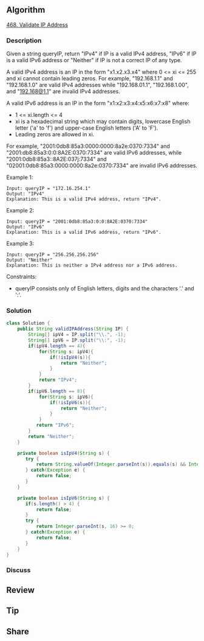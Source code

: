 ## Algorithm

[468. Validate IP Address](https://leetcode.com/problems/validate-ip-address/)

### Description

Given a string queryIP, return "IPv4" if IP is a valid IPv4 address, "IPv6" if IP is a valid IPv6 address or "Neither" if IP is not a correct IP of any type.

A valid IPv4 address is an IP in the form "x1.x2.x3.x4" where 0 <= xi <= 255 and xi cannot contain leading zeros. For example, "192.168.1.1" and "192.168.1.0" are valid IPv4 addresses while "192.168.01.1", "192.168.1.00", and "192.168@1.1" are invalid IPv4 addresses.

A valid IPv6 address is an IP in the form "x1:x2:x3:x4:x5:x6:x7:x8" where:

- 1 <= xi.length <= 4
- xi is a hexadecimal string which may contain digits, lowercase English letter ('a' to 'f') and upper-case English letters ('A' to 'F').
- Leading zeros are allowed in xi.

For example, "2001:0db8:85a3:0000:0000:8a2e:0370:7334" and "2001:db8:85a3:0:0:8A2E:0370:7334" are valid IPv6 addresses, while "2001:0db8:85a3::8A2E:037j:7334" and "02001:0db8:85a3:0000:0000:8a2e:0370:7334" are invalid IPv6 addresses.

Example 1:

```
Input: queryIP = "172.16.254.1"
Output: "IPv4"
Explanation: This is a valid IPv4 address, return "IPv4".
```

Example 2:

```
Input: queryIP = "2001:0db8:85a3:0:0:8A2E:0370:7334"
Output: "IPv6"
Explanation: This is a valid IPv6 address, return "IPv6".
```

Example 3:

```
Input: queryIP = "256.256.256.256"
Output: "Neither"
Explanation: This is neither a IPv4 address nor a IPv6 address.
```

Constraints:

- queryIP consists only of English letters, digits and the characters '.' and ':'.

### Solution

```java
class Solution {
    public String validIPAddress(String IP) {
        String[] ipV4 = IP.split("\\.", -1);
        String[] ipV6 = IP.split("\\:", -1);
        if(ipV4.length == 4){
            for(String s: ipV4){
                if(!isIpV4(s)){
                    return "Neither";
                }
            }
            return "IPv4";
        }
        if(ipV6.length == 8){
            for(String s: ipV6){
                if(!isIpV6(s)){
                    return "Neither";
                }
            }
           return "IPv6";
        }
        return "Neither";
    }

    private boolean isIpV4(String s) {
       try {
           return String.valueOf(Integer.parseInt(s)).equals(s) && Integer.parseInt(s) <= 255 && Integer.parseInt(s) >= 0;
       } catch(Exception e) {
           return false;
       }
    }

    private boolean isIpV6(String s) {
       if(s.length() > 4) {
           return false;
       }
       try {
           return Integer.parseInt(s, 16) >= 0;
       } catch(Exception e) {
           return false;
       }
    }
}
```

### Discuss

## Review


## Tip


## Share
